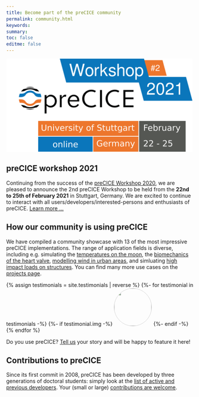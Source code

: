 ```yaml
---
title: Become part of the preCICE community
permalink: community.html
keywords:
summary:
toc: false
editme: false
---
```


<img class="img-responsive center-block" src="images/events/precice2021.svg" alt="preCICE Workshop banner" style="width: 500px; margin: auto;">
<!-- ![preCICE community](images/community-banner2.jpg) -->

## preCICE workshop 2021

Continuing from the success of the [preCICE Workshop 2020](precice-workshop-2020.html), we are pleased to announce the 2nd preCICE Workshop to be held from the **22nd to 25th of February 2021** in Stuttgart, Germany. We are excited to continue to interact with all users/developers/interested-persons and enthusiasts of preCICE. [Learn more ...](precice-workshop-2021.html)

## How our community is using preCICE

We have compiled a community showcase with 13 of the most impressive preCICE implementations. The range of application fields is diverse, including e.g.  simulating the [temperatures on the moon](community-projects.html#simulation-of-temperatures-on-the-moon-with-thermos),  the [biomechanics of the heart valve](community-projects.html#evaluation-of-heart-balve-biomechanics), [modelling wind in urban areas](community-projects.html#hybrid-simulation-methods-for-wind-modelling-in-urban-areas), and simluating [high impact loads on structures](community-projects.html#fsi-simulations-of-high-impact-loads-on-structures).
You can find many more use cases on the [projects page](community-projects.html).

{% assign testimonials = site.testimonials | reverse %}
{%- for testimonial in testimonials -%}
{%- if testimonial.img -%}
<img class="img-circle" src="images/testimonials/{{ testimonial.img }}" style="border-radius: 50%; width: 100px; height: 100px; object-fit: cover; display: inline; border: 1px solid lightgrey;">
{%- endif -%}
{% endfor %}

Do you use preCICE? [Tell us](community-channels.html) your story and will be happy to feature it here!

## Contributions to preCICE

Since its first commit in 2008, preCICE has been developed by three generations of doctoral students: simply look at the [list of active and previous developers](community-contributors.html). Your (small or large) [contributions are welcome](community-contribute-to-precice.html).
